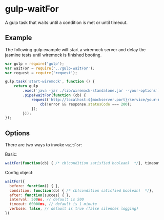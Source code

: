 gulp-waitFor
=========

A gulp task that waits until a condition is met or until timeout.

## Example

The following gulp example will start a wiremock server and delay the jasmine tests until wiremock is finished booting.

```javascript
var gulp = require('gulp');
var waitFor = require('../gulp-waitFor');
var request = require('request');

gulp.task('start-wiremock', function () {
    return gulp
        .exec('java -jar ./lib/wiremock-standalone.jar --your-options')
        .pipe(waitFor(function (cb) {
            request('http://localhost:${mockserver.port}/service/your-mock-service', function (error, response) {
                cb(!error && response.statusCode === 200);
            });
        }));
});
```

## Options

There are two ways to invoke `waitFor`:

Basic: 

```javascript
waitFor(function(cb) { /* cb(condition satisfied boolean)  */}, timeoutMs, intervalMs)
```

Config object:

```javascript
waitFor({
  before: function() { },
  condition: function(cb) { /* cb(condition satisfied boolean)  */},
  after: function(succes) { },
  interval: 500ms, // default is 500
  timeout: 60000ms, // default is 1 minute
  verbose: false, // default is true (false silences logging)
})
```
